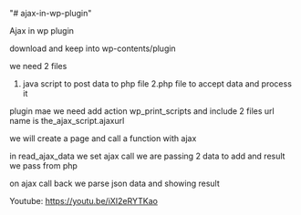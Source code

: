 "# ajax-in-wp-plugin" 

Ajax in wp plugin

download and keep into wp-contents/plugin

we need 2 files
1. java script to post data to php file
2.php file to accept data and process it 

plugin mae we need
add action wp_print_scripts
and include 2 files
url name is the_ajax_script.ajaxurl

we will create a page and call a function with ajax 

in read_ajax_data we set ajax call
we are passing 2 data to add
and result we pass from php

on ajax call back
we parse json data and showing result


Youtube: https://youtu.be/iXI2eRYTKao
